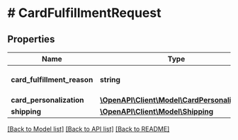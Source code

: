 # # CardFulfillmentRequest

## Properties

Name | Type | Description | Notes
------------ | ------------- | ------------- | -------------
**card_fulfillment_reason** | **string** | Reason for card fulfillment. | [optional]
**card_personalization** | [**\OpenAPI\Client\Model\CardPersonalization**](CardPersonalization.md) |  |
**shipping** | [**\OpenAPI\Client\Model\Shipping**](Shipping.md) |  | [optional]

[[Back to Model list]](../../README.md#models) [[Back to API list]](../../README.md#endpoints) [[Back to README]](../../README.md)

